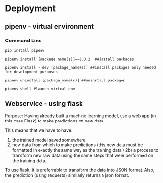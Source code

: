 # Deployment


## pipenv - virtual environment

### Command Line
```
pip install pipenv
```

```
pipenv install [package_name(s)]==1.0.2  ##install packages
```

```
pipenv install --dev [package_name(s)] ##install packages only needed for development purposes
```

```
pipenv uninstall [package_name(s)] ##uninstall packages
```

```
pipenv shell #launch virtual env
```

## Webservice - using flask
Purpose: Having already built a machine learning model, use a web app (in this case Flask) to make predictions on new data. 

This means that we have to have: 
1) the trained model saved somewhere 
2) new data from which to make predictions (this new data must be formatted in exactly the same way as the training data!) 
    2b) a process to transform new raw data using the same steps that were performed on the training data. 

To use flask, it is preferrable to transform the data into JSON format. Also, the prediction (using requests) similarly returns a json format. 